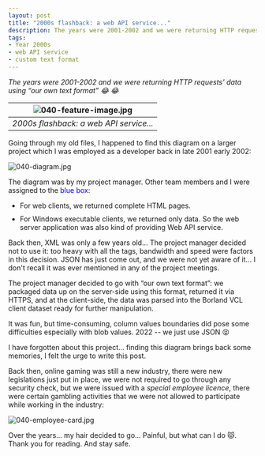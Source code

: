 ```yaml
---
layout: post
title: "2000s flashback: a web API service..."
description: The years were 2001-2002 and we were returning HTTP requests' data using “our own text format” 😂 😂
tags:
- Year 2000s
- web API service
- custom text format
---
```


*The years were 2001-2002 and we were returning HTTP requests' data using “our own text format” 😂 😂*

| ![040-feature-image.jpg](https://behainguyen.files.wordpress.com/2022/10/040-feature-image.jpg) |
|:--:|
| *2000s flashback: a web API service...* |

Going through my old files, I happened to find this diagram on a larger 
project which I was employed as a developer back in late 2001 early 2002:

![040-diagram.jpg](https://behainguyen.files.wordpress.com/2022/10/040-diagram.jpg)

The diagram was by my project manager. 
Other team members and I were assigned to the 
<span style="color:blue;">blue box</span>: 

<ul>
<li style="margin-top:5px;">
For web clients, we returned complete 
<span class="keyword">
HTML</span> pages.
</li>
<li style="margin-top:10px;">
For 
<span class="keyword">
Windows executable</span> clients, we returned only data. So the
web server application was also kind of providing 
<span class="keyword">
Web API service</span>.
</li>
</ul>

Back then, 
<span class="keyword">
XML</span> was only a few years old... The project manager decided
not to use it: too heavy with all the tags, bandwidth and speed 
were factors in this decision.
<span class="keyword">
JSON</span> has just come out, and we were not yet aware of it...
I don't recall it was ever mentioned in any of the project meetings.

The project manager decided to go with “our own text format”: we
packaged data up on the server-side using this format, returned it
via <span class="keyword">
HTTPS</span>, and at the client-side, the data was parsed into the 
<span class="keyword">
Borland VCL client dataset</span> ready for further manipulation.

It was fun, but time-consuming, column values boundaries did pose
some difficulties especially with blob values. 2022 -- we just use 
<span class="keyword">JSON</span> 😝

I have forgotten about this project... finding this diagram brings
back some memories, I felt the urge to write this post.

Back then, online gaming was still a new industry, there were 
new legislations just put in place, we were not required to go 
through any security check, but we were issued with a <em>special 
employee licence</em>, there were certain gambling activities that 
we were not allowed to participate while working in the industry:

![040-employee-card.jpg](https://behainguyen.files.wordpress.com/2022/10/040-employee-card.jpg)

Over the years... my hair decided to go... Painful, but what can I do
😾. Thank you for reading. And stay safe.
